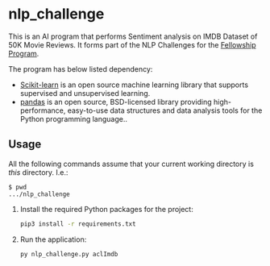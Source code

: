 # nlp_challenge

This is an AI program that performs Sentiment analysis on IMDB Dataset of 50K Movie Reviews.
It forms part of the NLP Challenges for the [Fellowship Program](https://www.fellowship.ai/).

The program has below listed dependency:
- [Scikit-learn](https://scikit-learn.org/stable/) is an open source machine learning library that supports supervised and unsupervised learning.
- [pandas](https://pandas.pydata.org/) is an open source, BSD-licensed library providing high-performance, easy-to-use data structures and data analysis tools for the Python programming language..

## Usage

All the following commands assume that your current working directory is _this_ directory. I.e.:

```console
$ pwd
.../nlp_challenge
```

1. Install the required Python packages for the project:

   ```sh
   pip3 install -r requirements.txt
   ```
   
1. Run the application:

   ```sh
   py nlp_challenge.py aclImdb
   ```
